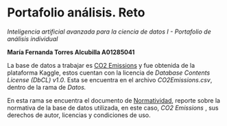 # Portafolio análisis. Reto
*Inteligencia artificial avanzada para la ciencia de datos I - Portafolio de análisis individual*

**María Fernanda Torres Alcubilla A01285041**

La base de datos a trabajar es [CO2 Emissions](https://www.kaggle.com/datasets/bhuviranga/co2-emissions) y fue obtenida de la plataforma Kaggle, estos cuentan con la licencia de *Database Contents License (DbCL) v1.0*. Esta se encuentra en el archivo *CO2Emissions.csv*, dentro de la rama de *Datos.*

En esta rama se encuentra el documento de [Normatividad](Normatividad.pdf), reporte sobre la normativa de la base de datos utilizada, en este caso, *CO2 Emissions* , sus derechos de autor, licencias y condiciones de uso.


